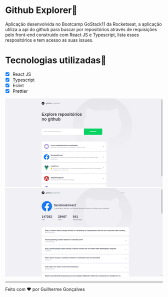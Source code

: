 <h1>Github Explorer🔎</h1>

<p>Aplicação desenvolvida no Bootcamp GoStack11 da Rocketseat, a aplicação utiliza a api do github para buscar por repositórios
através de requisições pelo front-end construido com React JS e Typescript, lista esses respositórios e tem acesso as suas
issues. </p>

<h1>Tecnologias utilizadas🚀</h1>

- [x] React JS
- [x] Typescript
- [x] Eslint
- [x] Prettier

![](./github-assets/tela1.png) ![](./github-assets/tela2.png)

---

Feito com ❤️ por Guilherme Gonçalves
